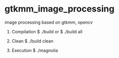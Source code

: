 # gtkmm_image_processing
image processing based on gtkmm, opencv

1. Compilation
   $ ./build 
   or
   $ ./build all

2. Clean
   $ ./build clean

3. Execution
   $ ./magnolia

 

